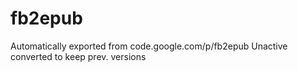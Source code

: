 # fb2epub
Automatically exported from code.google.com/p/fb2epub
Unactive converted to keep prev. versions
